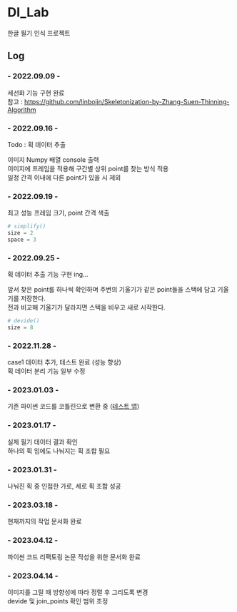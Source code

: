 # DI_Lab

한글 필기 인식 프로젝트

## Log

### - 2022.09.09 -
세선화 기능 구현 완료  
참고 : https://github.com/linbojin/Skeletonization-by-Zhang-Suen-Thinning-Algorithm

### - 2022.09.16 -
Todo : 획 데이터 추출

이미지 Numpy 배열 console 출력  
이미지에 프레임을 적용해 구간별 상위 point를 찾는 방식 적용  
일정 간격 이내에 다른 point가 있을 시 제외

### - 2022.09.19 -
최고 성능 프레임 크기, point 간격 색출

```py
# simplify()
size = 2
space = 3
```

### - 2022.09.25 -
획 데이터 추출 기능 구현 ing...

앞서 찾은 point를 하나씩 확인하며 주변의 기울기가 같은 point들을 스택에 담고 기울기를 저장한다.   
전과 비교해 기울기가 달라지면 스택을 비우고 새로 시작한다.

```py
# devide()
size = 8
```

### - 2022.11.28 -
case1 데이터 추가, 테스트 완료 (성능 향상)   
획 데이터 분리 기능 일부 수정   

### - 2023.01.03 -
기존 파이썬 코드를 코틀린으로 변환 중 ([테스트 앱](https://github.com/soyeonii/DI_Lab/tree/main/Thinning/ThinningApp))   

### - 2023.01.17 -
실제 필기 데이터 결과 확인   
하나의 획 임에도 나눠지는 획 조합 필요

### - 2023.01.31 -
나눠진 획 중 인접한 가로, 세로 획 조합 성공

### - 2023.03.18 -
현재까지의 작업 문서화 완료

### - 2023.04.12 -
파이썬 코드 리팩토링
논문 작성을 위한 문서화 완료

### - 2023.04.14 -
이미지를 그릴 때 방향성에 따라 정렬 후 그리도록 변경   
devide 및 join_points 확인 범위 조정
